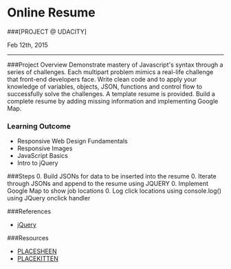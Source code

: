 # Online Resume

###[PROJECT @ UDACITY]

Feb 12th, 2015

-----------------

###Project Overview
Demonstrate mastery of Javascript's syntax through a series of challenges. 
Each multipart problem mimics a real-life challenge that front-end developers face. 
Write clean code and to apply your knowledge of variables, objects, JSON, functions and control flow to successfully solve the challenges.
A template resume is provided. Build a complete resume by adding missing information and implementing Google Map.

### Learning Outcome
* Responsive Web Design Fundamentals
* Responsive Images
* JavaScript Basics
* Intro to jQuery


###Steps
0. Build JSONs for data to be inserted into the resume
0. Iterate through JSONs and append to the resume using JQUERY
0. Implement Google Map to show job locations
0. Log click locations using console.log() using JQuery onclick handler

###References
* [jQuery](http://api.jquery.com/)

###Resources
* [PLACESHEEN](http://placesheen.com)
* [PLACEKITTEN](https://placekitten.com)